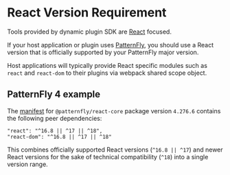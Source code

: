 # React Version Requirement

Tools provided by dynamic plugin SDK are [React](https://reactjs.org/) focused.

If your host application or plugin uses [PatternFly](https://www.patternfly.org/), you should
use a React version that is officially supported by your PatternFly major version.

Host applications will typically provide React specific modules such as `react` and `react-dom`
to their plugins via webpack shared scope object.

## PatternFly 4 example

The [manifest][pf-react-core-4.276.6] for `@patternfly/react-core` package version `4.276.6`
contains the following peer dependencies:

```
"react": "^16.8 || ^17 || ^18",
"react-dom": "^16.8 || ^17 || ^18"
```

This combines officially supported React versions (`^16.8 || ^17`) and newer React versions for
the sake of technical compatibility (`^18`) into a single version range.

[pf-react-core-4.276.6]: https://github.com/patternfly/patternfly-react/blob/%40patternfly/react-core%404.276.6/packages/react-core/package.json
